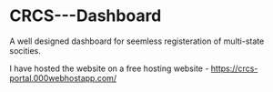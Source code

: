 # CRCS---Dashboard
A well designed dashboard for seemless registeration of multi-state socities.

I have hosted the website on a free hosting website - https://crcs-portal.000webhostapp.com/
